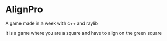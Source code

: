 # AlignPro
A game made in a week with c++ and raylib

It is a game  where you are a square and have to align on the green square
